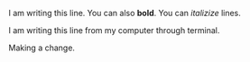 I am writing this line. You can also **bold**. You can *italizize* lines.

I am writing this line from my computer through terminal.

Making a change.
